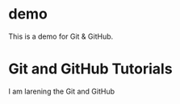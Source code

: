 # demo
This is a demo for Git &amp; GitHub.

# Git and GitHub Tutorials
I am larening the Git and GitHub